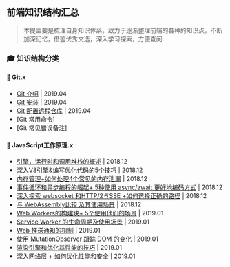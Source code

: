 ## 前端知识结构汇总

> 本提主要是梳理自身知识体系，致力于逐渐整理前端的各种的知识点，不断加深记忆，借鉴优秀文选，深入学习探索，方便查阅.

### :mortar_board: 知识结构分类

#### :closed_book: Git.x
<!-- #### :book: Git.入门 -->
* [Git 介绍](./Git/git-help-01.md) | 2019.04
* [Git 安装](./Git/git-help-02.md) | 2019.04
* [Git 配置远程仓库](./Git/git-help-03.md) | 2019.04
* [Git 常用命令]
* [Git 常见错误备注]

#### :book: JavaScript工作原理.x
* [引擎，运行时和调用堆栈的概述](https://segmentfault.com/a/1190000017352941) | 2018.12
* [深入V8引擎&编写优化代码的5个技巧](https://segmentfault.com/a/1190000017369465) | 2018.12
* [内存管理+如何处理4个常见的内存泄漏](https://segmentfault.com/a/1190000017392370) | 2018.12
* [事件循环和异步编程的崛起+ 5种使用 async/await 更好地编码方式](https://segmentfault.com/a/1190000017419328) | 2018.12
* [深入探索 websocket 和HTTP/2与SSE +如何选择正确的路径](https://segmentfault.com/a/1190000017448270) | 2018.12
* [与 WebAssembly比较 及其使用场景](https://segmentfault.com/a/1190000017485968) | 2018.12
* [Web Workers的构建块+ 5个使用他们的场景](https://segmentfault.com/a/1190000017578650) | 2019.01
* [Service Worker 的生命周期及使用场景](https://segmentfault.com/a/1190000017749922) | 2019.01
* [Web 推送通知的机制](https://segmentfault.com/a/1190000017794020?_ea=6014340#articleHeader0) | 2019.01
* [使用 MutationObserver 跟踪 DOM 的变化](https://segmentfault.com/a/1190000017832686) | 2019.01
* [渲染引擎和优化其性能的技巧](https://segmentfault.com/a/1190000017872125#articleHeader0) | 2019.01
* [深入网络层 + 如何优化性能和安全](https://segmentfault.com/a/1190000017903157) | 2019.01
